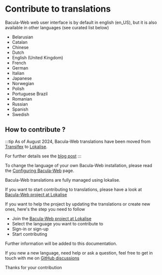 # Contribute to translations

Bacula-Web web user interface is by default in english (en_US), but it is also available in other languages (see curated list below)

* Belarusian
* Catalan
* Chinese
* Dutch
* English (United Kingdom)
* French
* German
* Italian
* Japanese
* Norwegian
* Polish
* Portuguese Brazil
* Romanian
* Russian
* Spanish
* Swedish

## How to contribute ?

:::tip
As of August 2024, Bacula-Web translations have been moved from [Transifex](https://www.transifex.com/bacula-web/bacula-web/) to [Lokalise](https://lokalise.com/).

For further details see the [blog post](https://www.bacula-web.org/blog/translations-moving-to-lokalise)
:::

To change the language of your own Bacula-Web installation, please read the [Configuring Bacula-Web](../install/configure.md) page.

Bacula-Web translations are fully managed using lokalise.

If you want to start contributing to translations, please have a look at [Bacula-Web project at Lokalise](https://app.lokalise.com/public/95070757669f26e4c3f8e9.76656729/)

If you want to help the project by updating the translations or create new ones, here's the step you need to follow

* Join the [Bacula-Web project at Lokalise](https://app.lokalise.com/public/95070757669f26e4c3f8e9.76656729/)
* Select the language you want to contribute to
* Sign-in or sign-up
* Start contributing

Further information will be added to this documentation.

If you new a new language, need help or ask a question, feel free to get in touch with me on [GitHub discussions](https://github.com/bacula-web/bacula-web/discussions)

Thanks for your contribution
